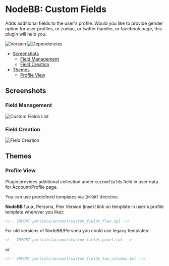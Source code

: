 # NodeBB: Custom Fields

Adds additional fields to the user's profile. Would you like to provide gender option for user profiles, or zodiac, or twitter handler, or facebook page, this plugin will help you.

![Version](https://img.shields.io/npm/v/nodebb-plugin-ns-custom-fields.svg)
![Dependencies](https://david-dm.org/NicolasSiver/nodebb-plugin-ns-custom-fields.svg)

<!-- START doctoc generated TOC please keep comment here to allow auto update -->
<!-- DON'T EDIT THIS SECTION, INSTEAD RE-RUN doctoc TO UPDATE -->
 

- [Screenshots](#screenshots)
  - [Field Management](#field-management)
  - [Field Creation](#field-creation)
- [Themes](#themes)
  - [Profile View](#profile-view)

<!-- END doctoc generated TOC please keep comment here to allow auto update -->

## Screenshots

### Field Management

![Custom Fields List](screenshot.png)

### Field Creation

![Field Creation](screenshot2.png)

## Themes

### Profile View

Plugin provides additional collection under `customFields` field in user data for Account/Profile page.

You can use predefined templates via `IMPORT` directive.

**NodeBB 1.x.x**, Persona, Flex Version (insert link on template in user's profile template wherever you like):

```html
<!-- IMPORT partials/account/custom_fields_flex.tpl -->
```

For old versions of NodeBB/Persona you could use legacy templates:

```html
<!-- IMPORT partials/account/custom_fields_panel.tpl -->
```

or

```html
<!-- IMPORT partials/account/custom_fields_two_columns.tpl -->
```
